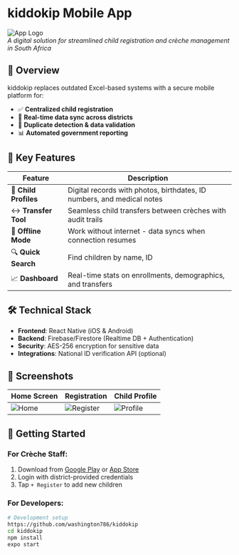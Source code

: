 # kiddokip Mobile App

![App Logo](https://via.placeholder.com/100x100?text=kiddokip)  
*A digital solution for streamlined child registration and crèche management in South Africa*

## 📌 Overview
kiddokip replaces outdated Excel-based systems with a secure mobile platform for:
- ✅ **Centralized child registration**  
- 🔄 **Real-time data sync across districts**  
- 🚨 **Duplicate detection & data validation**  
- 📊 **Automated government reporting**

## 🎯 Key Features
| Feature | Description |
|---------|-------------|
| 👶 **Child Profiles** | Digital records with photos, birthdates, ID numbers, and medical notes |
| ↔️ **Transfer Tool** | Seamless child transfers between crèches with audit trails |
| 📱 **Offline Mode** | Work without internet - data syncs when connection resumes |
| 🔍 **Quick Search** | Find children by name, ID
| 📈 **Dashboard** | Real-time stats on enrollments, demographics, and transfers |

## 🛠️ Technical Stack
- **Frontend**: React Native (iOS & Android)  
- **Backend**: Firebase/Firestore (Realtime DB + Authentication)  
- **Security**: AES-256 encryption for sensitive data  
- **Integrations**: National ID verification API (optional)  

## 📲 Screenshots
| Home Screen | Registration | Child Profile |
|-------------|--------------|---------------|
| ![Home](https://via.placeholder.com/150x300?text=Dashboard+Stats) | ![Register](https://via.placeholder.com/150x300?text=Registration+Form) | ![Profile](https://via.placeholder.com/150x300?text=Child+Details) |

## 🚀 Getting Started
### For Crèche Staff:
1. Download from [Google Play]() or [App Store]()  
2. Login with district-provided credentials  
3. Tap `+ Register` to add new children  

### For Developers:
```bash
# Development setup
https://github.com/washington786/kiddokip
cd kiddokip
npm install
expo start
